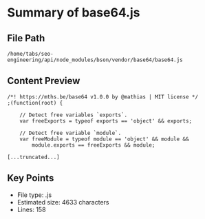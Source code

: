 # Summary of base64.js
  
## File Path
`/home/tabs/seo-engineering/api/node_modules/bson/vendor/base64/base64.js`

## Content Preview
```
/*! https://mths.be/base64 v1.0.0 by @mathias | MIT license */
;(function(root) {

	// Detect free variables `exports`.
	var freeExports = typeof exports == 'object' && exports;

	// Detect free variable `module`.
	var freeModule = typeof module == 'object' && module &&
		module.exports == freeExports && module;

[...truncated...]
```

## Key Points
- File type: .js
- Estimated size: 4633 characters
- Lines: 158
